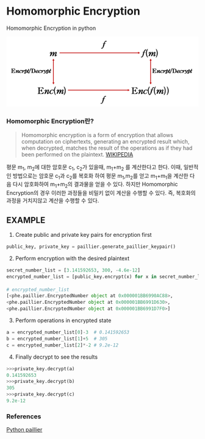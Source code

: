 # Homomorphic Encryption

Homomorphic Encryption in python

<p align=center>
  <img src="https://github.com/Xenia101/Homomorphic-Encryption/blob/master/img/al.PNG?raw=true">
</p>

### Homomorphic Encryption란?
>Homomorphic encryption is a form of encryption that allows computation on ciphertexts, generating an encrypted result which, when decrypted, matches the result of the operations as if they had been performed on the plaintext.
[WIKIPEDIA](https://en.wikipedia.org/wiki/Homomorphic_encryption)

평문 m<sub>1</sub>, m<sub>2</sub>에 대한 암호문 c<sub>1</sub>, c<sub>2</sub>가 있을때, m<sub>1</sub>+m<sub>2</sub> 를 계산한다고 한다.
이때, 일반적인 방법으로는 암호문 c<sub>1</sub>과 c<sub>2</sub>를 복호화 하여 평문 m<sub>1</sub>,m<sub>2</sub>를 얻고 m<sub>1</sub>+m<sub>1</sub>을 계산한 다음 다시 암호화하여 m<sub>1</sub>+m<sub>2</sub>의 결과물을 얻을 수 있다. 하지만 Homomorphic Encryption의 경우 이러한 과정들을 비밀키 없이 계산을 수행할 수 있다. 즉, 복호화의 과정을 거치지않고 계산을 수행할 수 있다.

## EXAMPLE

1. Create public and private key pairs for encryption first

```python
public_key, private_key = paillier.generate_paillier_keypair()
```

2. Perform encryption with the desired plaintext

```python
secret_number_list = [3.141592653, 300, -4.6e-12]
encrypted_number_list = [public_key.encrypt(x) for x in secret_number_list]

# encrypted_number_list
[<phe.paillier.EncryptedNumber object at 0x000001BB6990AC88>, 
<phe.paillier.EncryptedNumber object at 0x000001BB6991D630>, 
<phe.paillier.EncryptedNumber object at 0x000001BB6991D7F0>]
```

3. Perform operations in encrypted state 

```python
a = encrypted_number_list[0]-3  # 0.141592653
b = encrypted_number_list[1]+5  # 305
c = encrypted_number_list[2]*-2 # 9.2e-12
```

4. Finally decrypt to see the results

```python
>>>private_key.decrypt(a)
0.141592653
>>>private_key.decrypt(b)
305
>>>private_key.decrypt(c)
9.2e-12
```

### References
[Python paillier](https://readthedocs.org/projects/python-paillier/downloads/pdf/1.4.0/)
